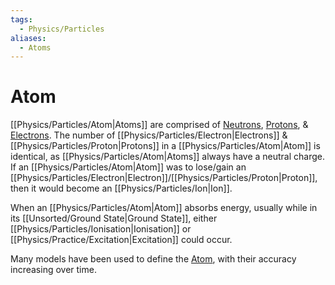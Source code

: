 ```yaml
---
tags:
  - Physics/Particles
aliases:
  - Atoms
---
```

# Atom
[[Physics/Particles/Atom|Atoms]] are comprised of [Neutrons](Neutron.md), [Protons](Proton.md), & [Electrons](Electron.md). The number of [[Physics/Particles/Electron|Electrons]] & [[Physics/Particles/Proton|Protons]] in a [[Physics/Particles/Atom|Atom]] is identical, as [[Physics/Particles/Atom|Atoms]] always have a neutral charge. If an [[Physics/Particles/Atom|Atom]] was to lose/gain an [[Physics/Particles/Electron|Electron]]/[[Physics/Particles/Proton|Proton]], then it would become an [[Physics/Particles/Ion|Ion]].

When an [[Physics/Particles/Atom|Atom]] absorbs energy, usually while in its [[Unsorted/Ground State|Ground State]], either [[Physics/Particles/Ionisation|Ionisation]] or [[Physics/Practice/Excitation|Excitation]] could occur.

Many models have been used to define the [Atom](Atom.md), with their accuracy increasing over time.